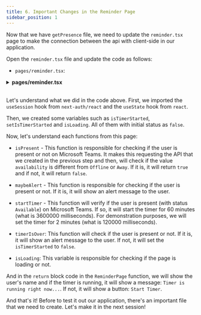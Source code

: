 ```yaml
---
title: 6. Important Changes in the Reminder Page
sidebar_position: 1
---
```


Now that we have `getPresence` file, we need to update the `reminder.tsx` page to make the connection between the api with client-side in our application.

Open the `reminder.tsx` file and update the code as follows:

- `pages/reminder.tsx`:

<details><summary><b>pages/reminder.tsx</b></summary>
<br/>

```tsx
/**
 * file: pages/reminder.tsx
 * description: file responsible for the reminder page
 * data: 11/03/2022
 * author: Glaucia Lemos <Twitter: @glaucia_lemos86>
 */

import { useSession } from 'next-auth/react';
import { useState } from 'react';
import Layout from '../components/Layout/layout';

export default function ReminderPage() {
  const [isTimerStarted, setIsTimerStarted] = useState(false);
  const { data: session, status } = useSession();
  const isLoading = status === 'loading';

  const isPresent = async () => {
    const data = await fetch('/api/getPresence');
    const presence = await data.json();
    return !['Offline', 'Away'].includes(presence.availability);
  };

  const maybeAlert = async () => {
    if (await isPresent()) {
      alert('Take a Break!');
    }
  };

  const startTimer = async () => {
    if (!(await isPresent())) {
      alert('You are offline!');
      return;
    }

    // 60 minutes = 3600000 milliseconds
    // 2 minutes = 120000 milliseconds
    setTimeout(timerIsOver, 120000);

    setIsTimerStarted(true);
  };

  const timerIsOver = async () => {
    await maybeAlert();
    setIsTimerStarted(false);
  };

  if (isLoading) {
    return <div>Loading...</div>;
  }

  return (
    <Layout>
      <h1>Reminder Page</h1>
      <h2>Welcome, {session?.user?.name}!</h2>

      <div>
        <h3>⏰ Time goes by... so slowly! ⏰</h3>
        {isTimerStarted ? (
          <p>
            {' '}
            <strong>Timer is running right now...</strong>
          </p>
        ) : (
          <button onClick={startTimer}>Start Timer!</button>
        )}
      </div>
    </Layout>
  );
}
```

</details>
<br />

Let's understand what we did in the code above. First, we imported the `useSession` hook from `next-auth/react` and the `useState` hook from `react`.

Then, we created some variables such as `isTimerStarted`, `setIsTimerStarted` and `isLoading`. All of them with initial status as `false`.

Now, let's understand each functions from this page:

- `isPresent` - This function is responsible for checking if the user is present or not on Microsoft Teams. It makes this requesting the API that we created in the previous step and then, will check if the value `availability` is different from `Offline` or `Away`. If it is, it will return `true` and if not, it will return `false`.

- `maybeAlert` - This function is responsible for checking if the user is present or not. If it is, it will show an alert message to the user.

- `startTimer` - This function will verify if the user is present (with status `Available`) on Microsoft Teams. If so, it will start the timer for 60 minutes (what is 3600000 milliseconds). For demonstration purposes, we will set the timer for 2 minutes (what is 120000 milliseconds).

- `timerIsOver`: This function will check if the user is present or not. If it is, it will show an alert message to the user. If not, it will set the `isTimerStarted` to `false`.

- `isLoading`: This variable is responsible for checking if the page is loading or not.

And in the `return` block code in the `ReminderPage` function, we will show the user's name and if the timer is running, it will show a message: `Timer is running right now...`. If not, it will show a button: `Start Timer`.

And that's it! Before to test it out our application, there's an important file that we need to create. Let's make it in the next session!
